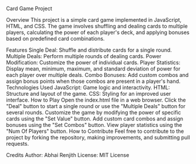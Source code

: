 Card Game Project

Overview
This project is a simple card game implemented in JavaScript, HTML, and CSS. The game involves shuffling and dealing cards to multiple players, calculating the power of each player's deck, and applying bonuses based on predefined card combinations.

Features
Single Deal: Shuffle and distribute cards for a single round.
Multiple Deals: Perform multiple rounds of dealing cards.
Power Modification: Customize the power of individual cards.
Player Statistics: Display mean, minimum, maximum, and standard deviation of power for each player over multiple deals.
Combo Bonuses: Add custom combos and assign bonus points when those combos are present in a player's hand.
Technologies Used
JavaScript: Game logic and interactivity.
HTML: Structure and layout of the game.
CSS: Styling for an improved user interface.
How to Play
Open the index.html file in a web browser.
Click the "Deal" button to start a single round or use the "Multiple Deals" button for several rounds.
Customize the game by modifying the power of specific cards using the "Set Value" button.
Add custom card combos and assign bonuses using the "Set Combos" button.
View player statistics using the "Num Of Players" button.
How to Contribute
Feel free to contribute to the project by forking the repository, making improvements, and submitting pull requests.

Credits
Author: Abhai Renjith
License: MIT License
